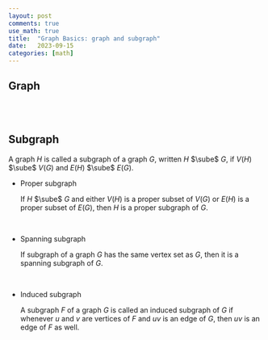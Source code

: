 ```yaml
---
layout: post
comments: true
use_math: true
title:  "Graph Basics: graph and subgraph"
date:   2023-09-15 
categories: [math]
---
```



## Graph





<br><br>

## Subgraph

A graph $H$ is called a subgraph of a graph $G$, written $H$ $\sube$ $G$, if $V(H)$ $\sube$ $V(G)$ and $E(H)$ $\sube$ $E(G)$.


* Proper subgraph
 
    If $H$ $\sube$ $G$ and either $V(H)$ is a proper subset of $V(G)$ or $E(H)$ is a proper subset of $E(G)$, then $H$ is a proper subgraph of $G$.

<br>

* Spanning subgraph


    If subgraph of a graph $G$ has the same vertex set as $G$, then it is a spanning subgraph of $G$.



<br>

* Induced subgraph


    A subgraph $F$ of a graph $G$ is called an induced subgraph of $G$ if whenever $u$ and $v$ are vertices of $F$ and $uv$ is an edge of $G$, then $uv$ is an edge of $F$ as well.

    